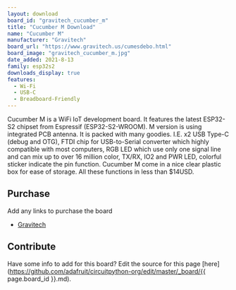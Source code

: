 ```yaml
---
layout: download
board_id: "gravitech_cucumber_m"
title: "Cucumber M Download"
name: "Cucumber M"
manufacturer: "Gravitech"
board_url: "https://www.gravitech.us/cumesdebo.html"
board_image: "gravitech_cucumber_m.jpg"
date_added: 2021-8-13
family: esp32s2
downloads_display: true
features:
  - Wi-Fi
  - USB-C
  - Breadboard-Friendly
---
```


Cucumber M is a WiFi IoT development board. It features the latest ESP32-S2 chipset from Espressif (ESP32-S2-WROOM). M version is using integrated PCB antenna. It is packed with many goodies. I.E. x2 USB Type-C (debug and OTG), FTDI chip for USB-to-Serial converter which highly compatible with most computers, RGB LED which use only one signal line and can mix up to over 16 million color, TX/RX, IO2 and PWR LED, colorful sticker indicate the pin function. Cucumber M come in a nice clear plastic box for ease of storage. All these functions in less than $14USD.

## Purchase
Add any links to purchase the board
* [Gravitech](https://www.gravitech.us/cumesdebo.html)

## Contribute

Have some info to add for this board? Edit the source for this page [here](https://github.com/adafruit/circuitpython-org/edit/master/_board/{{ page.board_id }}.md).
